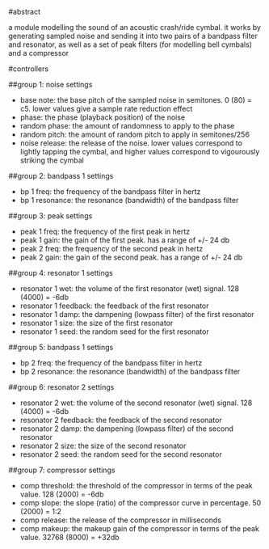 #abstract

a module modelling the sound of an acoustic crash/ride cymbal. it works by generating sampled noise and sending it into two pairs of a bandpass filter and resonator, as well as a set of peak filters (for modelling bell cymbals) and a compressor

#controllers

##group 1: noise settings

- base note: the base pitch of the sampled noise in semitones. 0 (80) = c5. lower values give a sample rate reduction effect
- phase: the phase (playback position) of the noise
- random phase: the amount of randomness to apply to the phase
- random pitch: the amount of random pitch to apply in semitones/256
- noise release: the release of the noise. lower values correspond to lightly tapping the cymbal, and higher values correspond to vigourously striking the cymbal

##group 2: bandpass 1 settings

- bp 1 freq: the frequency of the bandpass filter in hertz
- bp 1 resonance: the resonance (bandwidth) of the bandpass filter

##group 3: peak settings

- peak 1 freq: the frequency of the first peak in hertz
- peak 1 gain: the gain of the first peak. has a range of +/- 24 db
- peak 2 freq: the frequency of the second peak in hertz
- peak 2 gain: the gain of the second peak. has a range of +/- 24 db

##group 4: resonator 1 settings

- resonator 1 wet: the volume of the first resonator (wet) signal. 128 (4000) = -6db
- resonator 1 feedback: the feedback of the first resonator
- resonator 1 damp: the dampening (lowpass filter) of the first resonator
- resonator 1 size: the size of the first resonator
- resonator 1 seed: the random seed for the first resonator

##group 5: bandpass 1 settings

- bp 2 freq: the frequency of the bandpass filter in hertz
- bp 2 resonance: the resonance (bandwidth) of the bandpass filter

##group 6: resonator 2 settings

- resonator 2 wet: the volume of the second resonator (wet) signal. 128 (4000) = -6db
- resonator 2 feedback: the feedback of the second resonator
- resonator 2 damp: the dampening (lowpass filter) of the second resonator
- resonator 2 size: the size of the second resonator
- resonator 2 seed: the random seed for the second resonator

##group 7: compressor settings

- comp threshold: the threshold of the compressor in terms of the peak value. 128 (2000) = -6db
- comp slope: the slope (ratio) of the compressor curve in percentage. 50 (2000) = 1:2
- comp release: the release of the compressor in milliseconds
- comp makeup: the makeup gain of the compressor in terms of the peak value. 32768 (8000) = +32db